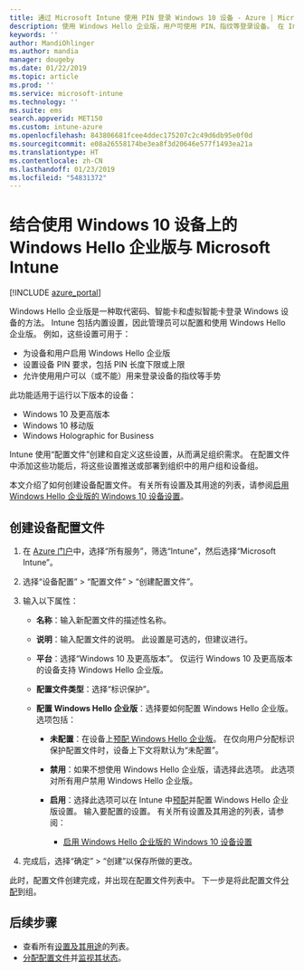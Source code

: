 ```yaml
---
title: 通过 Microsoft Intune 使用 PIN 登录 Windows 10 设备 - Azure | Microsoft Docs
description: 使用 Windows Hello 企业版，用户可使用 PIN、指纹等登录设备。 在 Intune 中为包含这些设置的 Windows 10 设备创建标识保护配置文件，并将配置文件分配到用户组和设备组。
keywords: ''
author: MandiOhlinger
ms.author: mandia
manager: dougeby
ms.date: 01/22/2019
ms.topic: article
ms.prod: ''
ms.service: microsoft-intune
ms.technology: ''
ms.suite: ems
search.appverid: MET150
ms.custom: intune-azure
ms.openlocfilehash: 843806681fcee4ddec175207c2c49d6db95e0f0d
ms.sourcegitcommit: e08a26558174be3ea8f3d20646e577f1493ea21a
ms.translationtype: HT
ms.contentlocale: zh-CN
ms.lasthandoff: 01/23/2019
ms.locfileid: "54831372"
---
```

# <a name="use-windows-hello-for-business-on-windows-10-devices-with-microsoft-intune"></a>结合使用 Windows 10 设备上的 Windows Hello 企业版与 Microsoft Intune

[!INCLUDE [azure_portal](./includes/azure_portal.md)]

Windows Hello 企业版是一种取代密码、智能卡和虚拟智能卡登录 Windows 设备的方法。 Intune 包括内置设置，因此管理员可以配置和使用 Windows Hello 企业版。 例如，这些设置可用于：

- 为设备和用户启用 Windows Hello 企业版
- 设置设备 PIN 要求，包括 PIN 长度下限或上限
- 允许使用用户可以（或不能）用来登录设备的指纹等手势

此功能适用于运行以下版本的设备：

- Windows 10 及更高版本
- Windows 10 移动版
- Windows Holographic for Business

Intune 使用“配置文件”创建和自定义这些设置，从而满足组织需求。 在配置文件中添加这些功能后，将这些设置推送或部署到组织中的用户组和设备组。

本文介绍了如何创建设备配置文件。 有关所有设置及其用途的列表，请参阅[启用 Windows Hello 企业版的 Windows 10 设备设置](identity-protection-windows-settings.md)。

## <a name="create-the-device-profile"></a>创建设备配置文件

1. 在 [Azure 门户](https://portal.azure.com)中，选择“所有服务”，筛选“Intune”，然后选择“Microsoft Intune”。
2. 选择“设备配置” > “配置文件” > “创建配置文件”。
3. 输入以下属性：

    - **名称**：输入新配置文件的描述性名称。
    - **说明**：输入配置文件的说明。 此设置是可选的，但建议进行。
    - **平台**：选择“Windows 10 及更高版本”。 仅运行 Windows 10 及更高版本的设备支持 Windows Hello 企业版。
    - **配置文件类型**：选择“标识保护”。
    - **配置 Windows Hello 企业版**：选择要如何配置 Windows Hello 企业版。 选项包括：

        - **未配置**：在设备上[预配 Windows Hello 企业版](https://docs.microsoft.com/windows/security/identity-protection/hello-for-business/hello-how-it-works-provisioning)。 在仅向用户分配标识保护配置文件时，设备上下文将默认为“未配置”。
        - **禁用**：如果不想使用 Windows Hello 企业版，请选择此选项。 此选项对所有用户禁用 Windows Hello 企业版。
        - **启用**：选择此选项可以在 Intune 中[预配]((https://docs.microsoft.com/windows/security/identity-protection/hello-for-business/hello-how-it-works-provisioning))并配置 Windows Hello 企业版设置。 输入要配置的设置。 有关所有设置及其用途的列表，请参阅：

            - [启用 Windows Hello 企业版的 Windows 10 设备设置](identity-protection-windows-settings.md)

4. 完成后，选择“确定” > “创建”以保存所做的更改。

此时，配置文件创建完成，并出现在配置文件列表中。 下一步是将此配置文件[分配](device-profile-assign.md)到组。

<!--  Removing image as part of design review; retaining source until we known the disposition.

## Example of device restriction settings

In this high-level example, you'll create a device restriction policy that blocks the use of the built-in camera app on Android devices.

![How to disable the camera on Android devices](./media/disable-android-camera.png)

-->

## <a name="next-steps"></a>后续步骤

- 查看所有[设置及其用途](identity-protection-windows-settings.md)的列表。
- [分配配置文件](device-profile-assign.md)并[监视其状态](device-profile-monitor.md)。